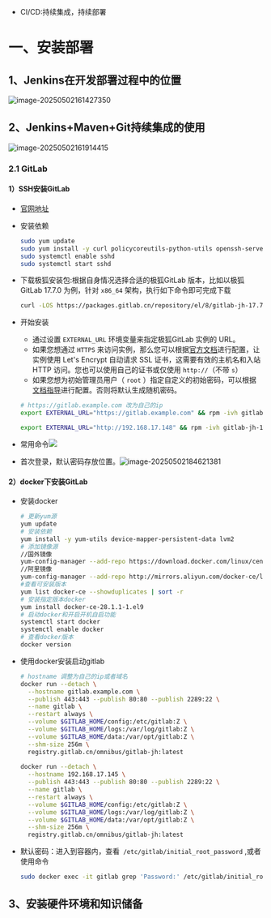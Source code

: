 * CI/CD:持续集成，持续部署

# 一、安装部署

## 1、Jenkins在开发部署过程中的位置

![image-20250502161427350](https://smcjava.oss-cn-hangzhou.aliyuncs.com/java/20250502161427437.png)



## 2、Jenkins+Maven+Git持续集成的使用

![image-20250502161914415](https://smcjava.oss-cn-hangzhou.aliyuncs.com/java/20250502161914492.png)

### 2.1 GitLab

#### 1）SSH安装GitLab

* [官网地址](https://gitlab.cn/install/)

* 安装依赖

  ```bash
  sudo yum update
  sudo yum install -y curl policycoreutils-python-utils openssh-server perl
  sudo systemctl enable sshd
  sudo systemctl start sshd
  ```

* 下载极狐安装包:根据自身情况选择合适的极狐GitLab 版本，比如以极狐GitLab 17.7.0 为例，针对 `x86_64` 架构，执行如下命令即可完成下载

  ```bash
  curl -LOS https://packages.gitlab.cn/repository/el/8/gitlab-jh-17.7.0-jh.0.el8.x86_64.rpm
  ```

* 开始安装

  * 通过设置 `EXTERNAL_URL` 环境变量来指定极狐GitLab 实例的 URL。
  * 如果您想通过 `HTTPS` 来访问实例，那么您可以根据[官方文档](https://gitlab.cn/docs/jh/omnibus/settings/ssl/index.html)进行配置，让实例使用 Let's Encrypt 自动请求 SSL 证书，这需要有效的主机名和入站 HTTP 访问。您也可以使用自己的证书或仅使用 `http://`（不带 `s`）
  * 如果您想为初始管理员用户（ `root` ）指定自定义的初始密码，可以根据[文档指导](https://docs.gitlab.cn/omnibus/installation/index.html#设置初始密码)进行配置。否则将默认生成随机密码。

  ```bash
  # https://gitlab.example.com 改为自己的ip
  export EXTERNAL_URL="https://gitlab.example.com" && rpm -ivh gitlab-jh-17.7.0-jh.0.el8.x86_64.rpm
  
  export EXTERNAL_URL="http://192.168.17.148" && rpm -ivh gitlab-jh-17.7.0-jh.0.el8.x86_64.rpm
  ```

* 常用命令![](https://smcjava.oss-cn-hangzhou.aliyuncs.com/java/20250502182627301.png)

* 首次登录，默认密码存放位置。![image-20250502184621381](https://smcjava.oss-cn-hangzhou.aliyuncs.com/java/20250502184621530.png)

#### 2）docker下安装GitLab

* 安装docker

  ```bash
  # 更新yum源
  yum update
  # 安装依赖
  yum install -y yum-utils device-mapper-persistent-data lvm2
  # 添加镜像源
  //国外镜像
  yum-config-manager --add-repo https://download.docker.com/linux/centos/docker-ce.repo
  //阿里镜像
  yum-config-manager --add-repo http://mirrors.aliyun.com/docker-ce/linux/centos/docker-ce.repo
  #查看可安装版本
  yum list docker-ce --showduplicates | sort -r
  # 安装指定版本docker
  yum install docker-ce-28.1.1-1.el9
  # 启动docker和开启开机自启功能
  systemctl start docker
  systemctl enable docker
  # 查看docker版本
  docker version
  ```

* 使用docker安装启动gitlab

  ```bash
  # hostname 调整为自己的ip或者域名
  docker run --detach \
    --hostname gitlab.example.com \
    --publish 443:443 --publish 80:80 --publish 2289:22 \
    --name gitlab \
    --restart always \
    --volume $GITLAB_HOME/config:/etc/gitlab:Z \
    --volume $GITLAB_HOME/logs:/var/log/gitlab:Z \
    --volume $GITLAB_HOME/data:/var/opt/gitlab:Z \
    --shm-size 256m \
    registry.gitlab.cn/omnibus/gitlab-jh:latest
    
  docker run --detach \
    --hostname 192.168.17.145 \
    --publish 443:443 --publish 80:80 --publish 2289:22 \
    --name gitlab \
    --restart always \
    --volume $GITLAB_HOME/config:/etc/gitlab:Z \
    --volume $GITLAB_HOME/logs:/var/log/gitlab:Z \
    --volume $GITLAB_HOME/data:/var/opt/gitlab:Z \
    --shm-size 256m \
    registry.gitlab.cn/omnibus/gitlab-jh:latest
  ```

* 默认密码：进入到容器内，查看` /etc/gitlab/initial_root_password` ,或者使用命令

  ```bash
  sudo docker exec -it gitlab grep 'Password:' /etc/gitlab/initial_root_password
  ```





## 3、安装硬件环境和知识储备

